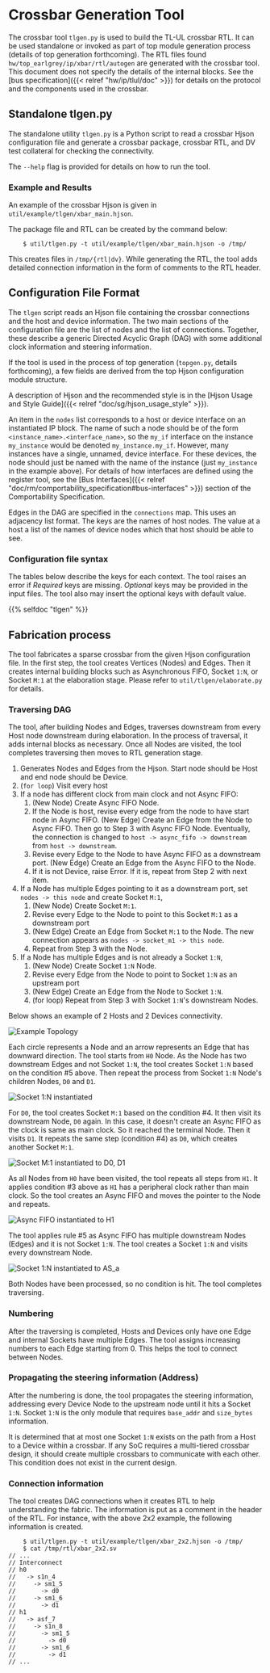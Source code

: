 
# Crossbar Generation Tool


The crossbar tool `tlgen.py` is used to build the TL-UL crossbar RTL.
It can be used standalone or invoked as part of top module generation process (details of top generation forthcoming).
The RTL files found `hw/top_earlgrey/ip/xbar/rtl/autogen` are generated with the crossbar tool.
This document does not specify the details of the internal blocks.
See the [bus specification]({{< relref "hw/ip/tlul/doc" >}}) for details on the protocol and the components used in the crossbar.

## Standalone tlgen.py

The standalone utility `tlgen.py` is a Python script to read a crossbar Hjson configuration file and generate a crossbar package, crossbar RTL, and DV test collateral for checking the connectivity.

The `--help` flag is provided for details on how to run the tool.

### Example and Results

An example of the crossbar Hjson is given in `util/example/tlgen/xbar_main.hjson`.

The package file and RTL can be created by the command below:

```console
    $ util/tlgen.py -t util/example/tlgen/xbar_main.hjson -o /tmp/
```

This creates files in `/tmp/{rtl|dv}`.
While generating the RTL, the tool adds detailed connection information in the form of comments to the RTL header.

## Configuration File Format

The `tlgen` script reads an Hjson file containing the crossbar connections and the host and device information.
The two main sections of the configuration file are the list of nodes and the list of connections.
Together, these describe a generic Directed Acyclic Graph (DAG) with some additional clock information and steering information.

If the tool is used in the process of top generation (`topgen.py`, details forthcoming), a few fields are derived from the top Hjson configuration module structure.

A description of Hjson and the recommended style is in the [Hjson Usage and Style Guide]({{< relref "doc/sg/hjson_usage_style" >}}).

An item in the `nodes` list corresponds to a host or device interface on an instantiated IP block.
The name of such a node should be of the form `<instance_name>.<interface_name>`, so the `my_if` interface on the instance `my_instance` would be denoted `my_instance.my_if`.
However, many instances have a single, unnamed, device interface.
For these devices, the node should just be named with the name of the instance (just `my_instance` in the example above).
For details of how interfaces are defined using the register tool, see the [Bus Interfaces]({{< relref "doc/rm/comportability_specification#bus-interfaces" >}}) section of the Comportability Specification.

Edges in the DAG are specified in the `connections` map.
This uses an adjacency list format.
The keys are the names of host nodes.
The value at a host a list of the names of device nodes which that host should be able to see.

### Configuration file syntax

The tables below describe the keys for each context.
The tool raises an error if *Required* keys are missing.
*Optional* keys may be provided in the input files.
The tool also may insert the optional keys with default value.

{{% selfdoc "tlgen" %}}

## Fabrication process

The tool fabricates a sparse crossbar from the given Hjson configuration file.
In the first step, the tool creates Vertices (Nodes) and Edges.
Then it creates internal building blocks such as Asynchronous FIFO, Socket `1:N`, or Socket `M:1` at the elaboration stage.
Please refer to `util/tlgen/elaborate.py` for details.

### Traversing DAG

The tool, after building Nodes and Edges, traverses downstream from every Host node downstream during elaboration.
In the process of traversal, it adds internal blocks as necessary.
Once all Nodes are visited, the tool completes traversing then moves to RTL generation stage.

1. Generates Nodes and Edges from the Hjson.
   Start node should be Host and end node should be Device.
2. (`for loop`) Visit every host
3. If a node has different clock from main clock and not Async FIFO:
    1. (New Node) Create Async FIFO Node.
    2. If the Node is host, revise every edge from the node to have start node in Async FIFO.
      (New Edge) Create an Edge from the Node to Async FIFO.
       Then go to Step 3 with Async FIFO Node.
       Eventually, the connection is changed to `host -> async_fifo -> downstream` from `host -> downstream`.
    3. Revise every Edge to the Node to have Async FIFO as a downstream port.
       (New Edge) Create an Edge from the Async FIFO to the Node.
    4. If it is not Device, raise Error.
       If it is, repeat from Step 2 with next item.
4. If a Node has multiple Edges pointing to it as a downstream port, set `nodes -> this node` and create Socket `M:1`,
    1. (New Node) Create Socket `M:1`.
    2. Revise every Edge to the Node to point to this Socket `M:1` as a downstream port
    3. (New Edge) Create an Edge from Socket `M:1` to the Node.
       The new connection appears as `nodes -> socket_m1 -> this node`.
    4. Repeat from Step 3 with the Node.
5. If a Node has multiple Edges and is not already a Socket `1:N`,
    1. (New Node) Create Socket `1:N` Node.
    2. Revise every Edge from the Node to point to Socket `1:N` as an upstream port
    3. (New Edge) Create an Edge from the Node to Socket `1:N`.
    4. (for loop) Repeat from Step 3 with Socket `1:N`'s downstream Nodes.

Below shows an example of 2 Hosts and 2 Devices connectivity.

![Example Topology](./doc/crossbar_example_1.svg)

Each circle represents a Node and an arrow represents an Edge that has downward direction.
The tool starts from `H0` Node.
As the Node has two downstream Edges and not Socket `1:N`, the tool creates Socket `1:N` based on the condition #5 above.
Then repeat the process from Socket `1:N` Node's children Nodes, `D0` and `D1`.

![Socket 1:N instantiated](./doc/crossbar_example_2.svg)

For `D0`, the tool creates Socket `M:1` based on the condition #4.
It then visit its downstream Node, `D0` again.
In this case, it doesn't create an Async FIFO as the clock is same as main clock.
So it reached the terminal Node.
Then it visits `D1`.
It repeats the same step (condition #4) as `D0`, which creates another Socket `M:1`.

![Socket M:1 instantiated to D0, D1](./doc/crossbar_example_3.svg)

As all Nodes from `H0` have been visited, the tool repeats all steps from `H1`.
It applies condition #3 above as `H1` has a peripheral clock rather than main clock.
So the tool creates an Async FIFO and moves the pointer to the Node and repeats.

![Async FIFO instantiated to H1](./doc/crossbar_example_4.svg)

The tool applies rule #5 as Async FIFO has multiple downstream Nodes (Edges) and it is not Socket `1:N`.
The tool creates a Socket `1:N` and visits every downstream Node.

![Socket 1:N instantiated to `AS_a`](./doc/crossbar_example_5.svg)

Both Nodes have been processed, so no condition is hit.
The tool completes traversing.

### Numbering

After the traversing is completed, Hosts and Devices only have one Edge and internal Sockets have multiple Edges.
The tool assigns increasing numbers to each Edge starting from 0.
This helps the tool to connect between Nodes.

### Propagating the steering information (Address)

After the numbering is done, the tool propagates the steering information, addressing every Device Node to the upstream node until it hits a Socket `1:N`.
Socket `1:N` is the only module that requires `base_addr` and `size_bytes` information.

It is determined that at most one Socket `1:N` exists on the path from a Host to a Device within a crossbar.
If any SoC requires a multi-tiered crossbar design, it should create multiple crossbars to communicate with each other.
This condition does not exist in the current design.

### Connection information

The tool creates DAG connections when it creates RTL to help understanding the fabric.
The information is put as a comment in the header of the RTL.
For instance, with the above 2x2 example, the following information is created.

```console
    $ util/tlgen.py -t util/example/tlgen/xbar_2x2.hjson -o /tmp/
    $ cat /tmp/rtl/xbar_2x2.sv
// ...
// Interconnect
// h0
//   -> s1n_4
//     -> sm1_5
//       -> d0
//     -> sm1_6
//       -> d1
// h1
//   -> asf_7
//     -> s1n_8
//       -> sm1_5
//         -> d0
//       -> sm1_6
//         -> d1
// ...
```
